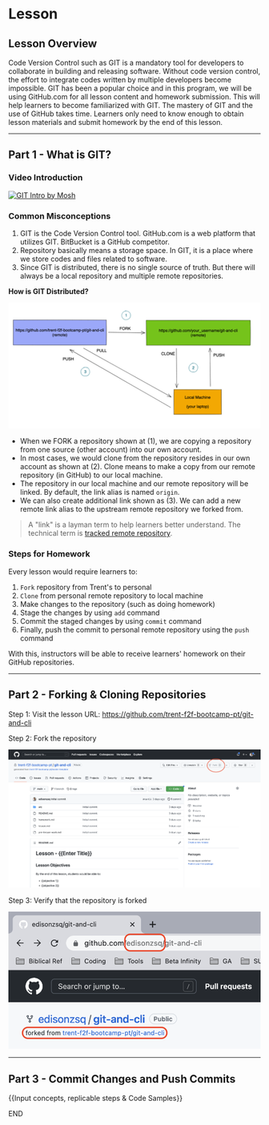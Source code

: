 # Lesson

## Lesson Overview

Code Version Control such as GIT is a mandatory tool for developers to collaborate in building and releasing software. Without code version control, the effort to integrate codes written by multiple developers become impossible. GIT has been a popular choice and in this program, we will be using GitHub.com for all lesson content and homework submission. This will help learners to become familiarized with GIT. The mastery of GIT and the use of GitHub takes time. Learners only need to know enough to obtain lesson materials and submit homework by the end of this lesson.

---

## Part 1 - What is GIT?

### Video Introduction

[![GIT Intro by Mosh](https://i.ytimg.com/vi/2ReR1YJrNOM/maxresdefault.jpg)](https://youtu.be/2ReR1YJrNOM)

### Common Misconceptions

1. GIT is the Code Version Control tool. GitHub.com is a web platform that utilizes GIT. BitBucket is a GitHub competitor.
1. Repository basically means a storage space. In GIT, it is a place where we store codes and files related to software.
1. Since GIT is distributed, there is no single source of truth. But there will always be a local repository and multiple remote repositories.

**How is GIT Distributed?**

<img src="./assets/images/distributed-diagram.png" />

- When we FORK a repository shown at (1), we are copying a repository from one source (other account) into our own account.
- In most cases, we would clone from the repository resides in our own account as shown at (2). Clone means to make a copy from our remote repository (in GitHub) to our local machine.
- The repository in our local machine and our remote repository will be linked. By default, the link alias is named `origin`.
- We can also create additional link shown as (3). We can add a new remote link alias to the upstream remote repository we forked from. 

> A "link" is a layman term to help learners better understand. The technical term is [tracked remote repository](https://git-scm.com/docs/git-remote).


### Steps for Homework

Every lesson would require learners to:

1. `Fork` repository from Trent's to personal 
1. `Clone` from personal remote repository to local machine
1. Make changes to the repository (such as doing homework)
1. Stage the changes by using `add` command
1. Commit the staged changes by using `commit` command
1. Finally, push the commit to personal remote repository using the `push` command

With this, instructors will be able to receive learners' homework on their GitHub repositories.

---

## Part 2 - Forking & Cloning Repositories

Step 1: Visit the lesson URL: https://github.com/trent-f2f-bootcamp-pt/git-and-cli

Step 2: Fork the repository

<img src="./assets/images/fork-step-2.png" />

Step 3: Verify that the repository is forked

<img src="./assets/images/fork-step-3.png" />


---

## Part 3 - Commit Changes and Push Commits

{{Input concepts, replicable steps & Code Samples}}

END